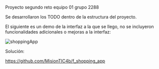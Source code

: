 Proyecto segundo reto equipo 01  grupo 2288

Se desarrollaron los TODO dentro de la estructura del proyecto.

El siguiente es un demo de la interfaz a la que se llego, no se incluyeron funcionalidades adicionales o mejoras a la interfaz:

![shoppingApp](https://media.giphy.com/media/BMPmt8qMnsNuN0Zp0m/giphy.gif)

Solución:

https://github.com/MisionTIC4b/f_shopping_app

